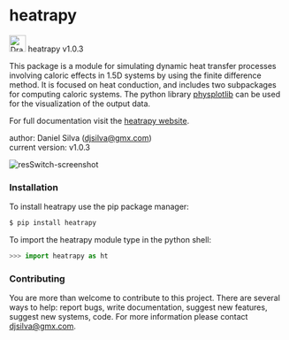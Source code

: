# heatrapy

<img src="https://github.com/danieljosesilva/heatrapy/blob/master/img/heatrapy.png" alt="Drawing" height="30"/> heatrapy v1.0.3

This package is a module for simulating dynamic heat transfer processes involving caloric effects in 1.5D systems by using the finite difference method. It is focused on heat conduction, and includes two subpackages for computing caloric systems. The python library <a href='https://github.com/danieljosesilva/physplotlib'>physplotlib</a> can be used for the visualization of the output data.

For full documentation visit the <a href='https://djsilva99.github.io/heatrapy'>heatrapy website</a>.

author: Daniel Silva (djsilva@gmx.com) <br> current version: v1.0.3

![resSwitch-screenshot](https://github.com/danieljosesilva/heatrapy/blob/master/img/example.gif)


### Installation

To install heatrapy use the pip package manager:

```bash
$ pip install heatrapy
```

To import the heatrapy module type in the python shell:

```python
>>> import heatrapy as ht
```


### Contributing

You are more than welcome to contribute to this project. There are several ways to help: report bugs, write documentation, suggest new features, suggest new systems, code. For more information please contact djsilva@gmx.com.
